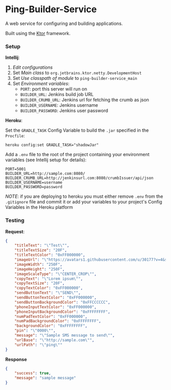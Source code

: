 # Ping-Builder-Service

A web service for configuring and building applications.

Built using the [Ktor](https://github.com/Kotlin/ktor) framework.

### Setup

**Intellij**:

1. *Edit configurations*
2. Set *Main class* to `org.jetbrains.ktor.netty.DevelopmentHost`
3. Set *Use classpath of module* to `ping-builder-service_main`
4. Set *Environment variables*:
    - `PORT`: port this server will run on
    - `BUILDER_URL`: Jenkins build job URL
    - `BUILDER_CRUMB_URL`: Jenkins url for fetching the crumb as json
    - `BUILDER_USERNAME`: Jenkins username
    - `BUILDER_PASSWORD`: Jenkins user password
    
**Heroku**:

Set the `GRADLE_TASK` Config Variable to build the `.jar` specified in the `Procfile`:

`heroku config:set GRADLE_TASK="shadowJar"`

Add a `.env` file to the root of the project containing your environment variables (see Intellij setup for details):

```
PORT=5001
BUILDER_URL=http://sample.com:8080/
BUILDER_CRUMB_URL=http://jenkinsurl.com:8080/crumbIssuer/api/json
BUILDER_USERNAME=username
BUILDER_PASSWORD=password
```

*NOTE*: if you are deploying to heroku you must either remove `.env` from the `.gitignore` file and commit it or
add your variables to your project's Config Variables in the Heroku platform

### Testing

**Request**:

```json
{
    "titleText": "\"Test\"",
    "titleTextSize": "20F",
    "titleTextColor": "0xFF000000",
    "imageUrl": "\"https://avatars1.githubusercontent.com/u/30177?v=4&s=200\"",
    "imageWidth": "250F",
    "imageHeight": "250F",
    "imageScaleType": "\"CENTER_CROP\"",
    "copyText": "\"Lorem ipsum\"",
    "copyTextSize": "20F",
    "copyTextColor": "0xFF000000",
    "sendButtonText": "\"SEND\"",
    "sendButtonTextColor": "0xFF000000",
    "sendButtonBackgroundColor": "0xFFCCCCCC",
    "phoneInputTextColor": "0xFF000000",
    "phoneInputBackgroundColor": "0xFFFFFFFF",
    "numPadTextColor": "0xFF000000",
    "numPadBackgroundColor": "0xFFFFFFFF",
    "backgroundColor": "0xFFFFFFFF",
    "pin": "\"0000\"",
    "message": "\"Sample SMS message to send\"",
    "urlBase": "\"http://sample.com\"",
    "urlPath": "\"ping\""
}
```

**Response**

```json
{
    "success": true,
    "message": "sample message"
}
```